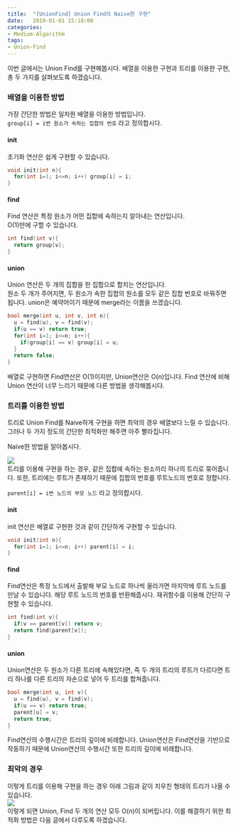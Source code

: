 ```yaml
---
title:  "[UnionFind] Union Find의 Naive한 구현"
date:   2019-01-01 15:18:00
categories:
- Medium-Algorithm
tags:
- Union-Find
---
```


이번 글에서는 Union Find를 구현해봅시다. 배열을 이용한 구현과 트리를 이용한 구현, 총 두 가지를 살펴보도록 하겠습니다.

### 배열을 이용한 방법
가장 간단한 방법은 일차원 배열을 이용한 방법입니다.<br>
`group[i] = i번 원소가 속하는 집합의 번호` 라고 정의합시다.

#### init
초기화 연산은 쉽게 구현할 수 있습니다.
```cpp
void init(int n){
  for(int i=1; i<=n; i++) group[i] = i;
}
```

#### find
Find 연산은 특정 원소가 어떤 집합에 속하는지 알아내는 연산입니다.<br>
O(1)만에 구할 수 있습니다.
```cpp
int find(int v){
  return group[v];
}
```

#### union
Union 연산은 두 개의 집합을 한 집합으로 합치는 연산입니다.<br>
원소 두 개가 주어지면, 두 원소가 속한 집합의 원소를 모두 같은 집합 번호로 바꿔주면 됩니다. union은 예약어이기 때문에 merge라는 이름을 쓰겠습니다.
```cpp
bool merge(int u, int v, int n){
  u = find(u), v = find(v);
  if(u == v) return true;
  for(int i=1; i<=n; i++){
    if(group[i] == v) group[i] = u;
  }
  return false;
}
```

배열로 구현하면 Find연산은 O(1)이지만, Union연산은 O(n)입니다. Find 연산에 비해 Union 연산이 너무 느리기 때문에 다른 방법을 생각해봅시다.

### 트리를 이용한 방법
트리로 Union Find를 Naive하게 구현을 하면 최악의 경우 배열보다 느릴 수 있습니다. 그러나 두 가지 정도의 간단한 최적화만 해주면 아주 빨라집니다.

Naive한 방법을 알아봅시다.

<img src = "https://i.imgur.com/V0nRfua.png"><br>
트리를 이용해 구현을 하는 경우, 같은 집합에 속하는 원소끼리 하나의 트리로 묶어줍니다. 또한, 트리에는 루트가 존재하기 때문에 집합의 번호를 루트노드의 번호로 정합니다.

`parent[i] = i번 노드의 부모 노드` 라고 정의합시다.

#### init
init 연산은 배열로 구현한 것과 같이 간단하게 구현할 수 있습니다.
```cpp
void init(int n){
  for(int i=1; i<=n; i++) parent[i] = i;
}
```

#### find
Find연산은 특정 노드에서 출발해 부모 노드로 하나씩 올라가면 마지막에 루트 노드를 만날 수 있습니다. 해당 루트 노드의 번호를 반환해줍시다. 재귀함수를 이용해 간단히 구현할 수 있습니다.
```cpp
int find(int v){
  if(v == parent[v]) return v;
  return find(parent[v]);
}
```

#### union
Union연산은 두 원소가 다른 트리에 속해있다면, 즉 두 개의 트리의 루트가 다르다면 트리 하나를 다른 트리의 자손으로 넣어 두 트리를 합쳐줍니다.
```cpp
bool merge(int u, int v){
  u = find(u), v = find(v);
  if(u == v) return true;
  parent[u] = v;
  return true;
}
```

Find연산의 수행시간은 트리의 깊이에 비례합니다. Union연산은 Find연산을 기반으로 작동하기 때문에 Union연산의 수행시간 또한 트리의 깊이에 비례합니다.

### 최악의 경우
이렇게 트리를 이용해 구현을 하는 경우 아래 그림과 같이 치우친 형태의 트리가 나올 수 있습니다.<br>
<img src = "https://i.imgur.com/qM3m2t2.png"><br>
이렇게 되면 Union, Find 두 개의 연산 모두 O(n)이 되버립니다. 이를 해결하기 위한 최적화 방법은 다음 글에서 다루도록 하겠습니다.
